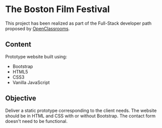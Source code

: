 # The Boston Film Festival

This project has been realized as part of the Full-Stack developer path proposed by [OpenClassrooms](https://openclassrooms.com).

## Content

Prototype website built using:

- Bootstrap
- HTML5
- CSS3
- Vanilla JavaScript

## Objective

Deliver a static prototype corresponding to the client needs. The website should be in HTML and CSS with or without Bootstrap. The contact form doesn't need to be functional.

